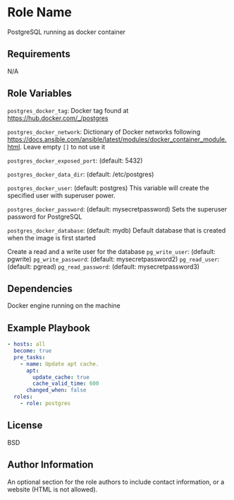 Role Name
=========

PostgreSQL running as docker container

Requirements
------------

N/A

Role Variables
--------------

`postgres_docker_tag`: Docker tag found at https://hub.docker.com/_/postgres

`postgres_docker_network`: Dictionary of Docker networks following https://docs.ansible.com/ansible/latest/modules/docker_container_module.html. Leave empty `[]` to not use it

`postgres_docker_exposed_port`: (default: 5432)

`postgres_docker_data_dir`: (default: /etc/postgres)

`postgres_docker_user`: (default: postgres) This variable will create the specified user with superuser power.

`postgres_docker_password`: (default: mysecretpassword) Sets the superuser password for PostgreSQL

`postgres_docker_database`: (default: mydb) Default database that is created when the image is first started

Create a read and a write user for the database
`pg_write_user`: (default: pgwrite)
`pg_write_password`: (default: mysecretpassword2)
`pg_read_user`: (default: pgread)
`pg_read_password`: (default: mysecretpassword3)

Dependencies
------------

Docker engine running on the machine

Example Playbook
----------------

```yaml
- hosts: all
  become: true
  pre_tasks:
    - name: Update apt cache.
      apt:
        update_cache: true
        cache_valid_time: 600
      changed_when: false
  roles:
    - role: postgres
```

License
-------

BSD

Author Information
------------------

An optional section for the role authors to include contact information, or a website (HTML is not allowed).
